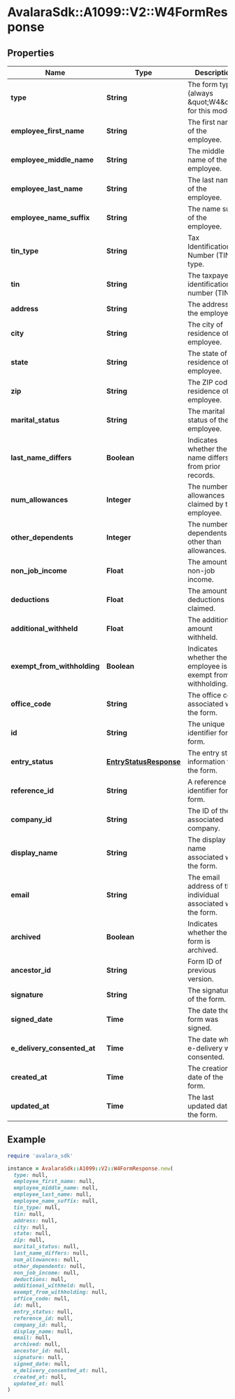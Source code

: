 # AvalaraSdk::A1099::V2::W4FormResponse

## Properties

| Name | Type | Description | Notes |
| ---- | ---- | ----------- | ----- |
| **type** | **String** | The form type (always \&quot;W4\&quot; for this model). | [optional][readonly] |
| **employee_first_name** | **String** | The first name of the employee. | [optional] |
| **employee_middle_name** | **String** | The middle name of the employee. | [optional] |
| **employee_last_name** | **String** | The last name of the employee. | [optional] |
| **employee_name_suffix** | **String** | The name suffix of the employee. | [optional] |
| **tin_type** | **String** | Tax Identification Number (TIN) type. | [optional] |
| **tin** | **String** | The taxpayer identification number (TIN). | [optional] |
| **address** | **String** | The address of the employee. | [optional] |
| **city** | **String** | The city of residence of the employee. | [optional] |
| **state** | **String** | The state of residence of the employee. | [optional] |
| **zip** | **String** | The ZIP code of residence of the employee. | [optional] |
| **marital_status** | **String** | The marital status of the employee. | [optional] |
| **last_name_differs** | **Boolean** | Indicates whether the last name differs from prior records. | [optional] |
| **num_allowances** | **Integer** | The number of allowances claimed by the employee. | [optional] |
| **other_dependents** | **Integer** | The number of dependents other than allowances. | [optional] |
| **non_job_income** | **Float** | The amount of non-job income. | [optional] |
| **deductions** | **Float** | The amount of deductions claimed. | [optional] |
| **additional_withheld** | **Float** | The additional amount withheld. | [optional] |
| **exempt_from_withholding** | **Boolean** | Indicates whether the employee is exempt from withholding. | [optional] |
| **office_code** | **String** | The office code associated with the form. | [optional] |
| **id** | **String** | The unique identifier for the form. | [optional] |
| **entry_status** | [**EntryStatusResponse**](EntryStatusResponse.md) | The entry status information for the form. | [optional] |
| **reference_id** | **String** | A reference identifier for the form. | [optional] |
| **company_id** | **String** | The ID of the associated company. | [optional] |
| **display_name** | **String** | The display name associated with the form. | [optional] |
| **email** | **String** | The email address of the individual associated with the form. | [optional] |
| **archived** | **Boolean** | Indicates whether the form is archived. | [optional] |
| **ancestor_id** | **String** | Form ID of previous version. | [optional] |
| **signature** | **String** | The signature of the form. | [optional] |
| **signed_date** | **Time** | The date the form was signed. | [optional] |
| **e_delivery_consented_at** | **Time** | The date when e-delivery was consented. | [optional] |
| **created_at** | **Time** | The creation date of the form. | [optional] |
| **updated_at** | **Time** | The last updated date of the form. | [optional] |

## Example

```ruby
require 'avalara_sdk'

instance = AvalaraSdk::A1099::V2::W4FormResponse.new(
  type: null,
  employee_first_name: null,
  employee_middle_name: null,
  employee_last_name: null,
  employee_name_suffix: null,
  tin_type: null,
  tin: null,
  address: null,
  city: null,
  state: null,
  zip: null,
  marital_status: null,
  last_name_differs: null,
  num_allowances: null,
  other_dependents: null,
  non_job_income: null,
  deductions: null,
  additional_withheld: null,
  exempt_from_withholding: null,
  office_code: null,
  id: null,
  entry_status: null,
  reference_id: null,
  company_id: null,
  display_name: null,
  email: null,
  archived: null,
  ancestor_id: null,
  signature: null,
  signed_date: null,
  e_delivery_consented_at: null,
  created_at: null,
  updated_at: null
)
```


